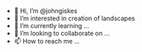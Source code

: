- 👋 Hi, I’m @johngiskes
- 👀 I’m interested in creation of landscapes
- 🌱 I’m currently learning ...
- 💞️ I’m looking to collaborate on ...
- 📫 How to reach me ...

<!---
johngiskes/johngiskes is a ✨ special ✨ repository because its `README.md` (this file) appears on your GitHub profile.
You can click the Preview link to take a look at your changes.
--->
